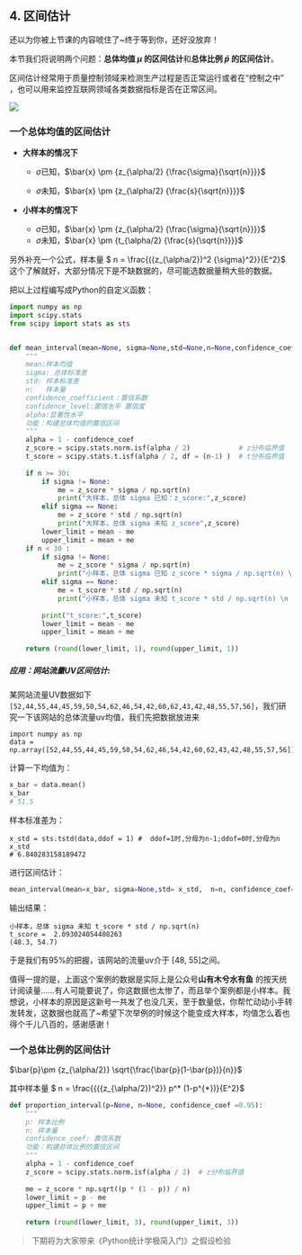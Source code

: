 ## 4. 区间估计


还以为你被上节课的内容唬住了~终于等到你，还好没放弃！

本节我们将说明两个问题：**总体均值 $\mu$ 的区间估计**和**总体比例 $\bar{p}$ 的区间估计**。

区间估计经常用于质量控制领域来检测生产过程是否正常运行或者在“控制之中” ，也可以用来监控互联网领域各类数据指标是否在正常区间。

![](https://files.mdnice.com/user/33324/7b5ffdc2-61c1-445c-b76b-fde9148c4771.png)
### 一个总体均值的区间估计

- **大样本的情况下**

  - $\sigma$已知，$\bar{x} \pm {z_{\alpha/2} {\frac{\sigma}{\sqrt{n}}}}$

  - $\sigma$未知，$\bar{x} \pm {z_{\alpha/2} {\frac{s}{\sqrt{n}}}}$

- **小样本的情况下**
  - $\sigma$已知，$\bar{x} \pm {z_{\alpha/2} {\frac{\sigma}{\sqrt{n}}}}$
  - $\sigma$未知，$\bar{x} \pm {t_{\alpha/2} {\frac{s}{\sqrt{n}}}}$

另外补充一个公式，样本量 $ n = \frac{({z_{\alpha/2})^2 {\sigma}^2}}{E^2}$ 这个了解就好，大部分情况下是不缺数据的，尽可能选数据量稍大些的数据。

把以上过程编写成Python的自定义函数：
```python
import numpy as np
import scipy.stats
from scipy import stats as sts


def mean_interval(mean=None, sigma=None,std=None,n=None,confidence_coef=0.95):
    """
    mean:样本均值
    sigma: 总体标准差
    std: 样本标准差
    n:   样本量
    confidence_coefficient：置信系数
    confidence_level:置信水平 置信度
    alpha:显著性水平
    功能：构建总体均值的置信区间
    """
    alpha = 1 - confidence_coef
    z_score = scipy.stats.norm.isf(alpha / 2)            # z分布临界值
    t_score = scipy.stats.t.isf(alpha / 2, df = (n-1) )  # t分布临界值
   
    if n >= 30: 
        if sigma != None:
            me = z_score * sigma / np.sqrt(n)
            print("大样本，总体 sigma 已知：z_score:",z_score)
        elif sigma == None:
            me = z_score * std / np.sqrt(n)
            print("大样本，总体 sigma 未知 z_score",z_score)
        lower_limit = mean - me
        upper_limit = mean + me
    if n < 30 :
        if sigma != None:
            me = z_score * sigma / np.sqrt(n)
            print("小样本，总体 sigma 已知 z_score * sigma / np.sqrt(n) \n z_score = ",z_score)
        elif sigma == None:
            me = t_score * std / np.sqrt(n)
            print("小样本，总体 sigma 未知 t_score * std / np.sqrt(n) \n t_score = ",t_score)
            
        print("t_score:",t_score)
        lower_limit = mean - me
        upper_limit = mean + me
    
    return (round(lower_limit, 1), round(upper_limit, 1))
```

##### 应用：网站流量UV区间估计:
某网站流量UV数据如下`[52,44,55,44,45,59,50,54,62,46,54,42,60,62,43,42,48,55,57,56]`，我们研究一下该网站的总体流量uv均值，我们先把数据放进来
```
import numpy as np
data = np.array([52,44,55,44,45,59,50,54,62,46,54,42,60,62,43,42,48,55,57,56])
```
计算一下均值为：
```python
x_bar = data.mean()
x_bar
# 51.5
```
样本标准差为：
```
x_std = sts.tstd(data,ddof = 1) #  ddof=1时,分母为n-1;ddof=0时,分母为n
x_std
# 6.840283158189472
```
进行区间估计：
```python
mean_interval(mean=x_bar, sigma=None,std= x_std,  n=n, confidence_coef=0.95)
```
输出结果：
```
小样本，总体 sigma 未知 t_score * std / np.sqrt(n) 
t_score =  2.093024054408263
(48.3, 54.7)
```
于是我们有95%的把握，该网站的流量uv介于 [48, 55]之间。

值得一提的是，上面这个案例的数据是实际上是公众号**山有木兮水有鱼** 的按天统计阅读量……有人可能要说了，你这数据也太惨了，而且举个案例都是小样本。我想说，小样本的原因是这新号一共发了也没几天，至于数量低，你帮忙动动小手转发转发，这数据也就高了~希望下次举例的时候这个能变成大样本，均值怎么着也得个千儿八百的，感谢感谢！

### 一个总体比例的区间估计

$\bar{p}\pm {z_{\alpha/2}} \sqrt{\frac{\bar{p}(1-\bar{p})}{n}}$ 
   
   
其中样本量 $ n = \frac{{({z_{\alpha/2})^2}} p^* (1-p^{*})}{E^2}$



```python
def proportion_interval(p=None, n=None, confidence_coef =0.95):
    """
    p: 样本比例
    n: 样本量
    confidence_coef: 置信系数
    功能：构建总体比例的置信区间
    """
    alpha = 1 - confidence_coef
    z_score = scipy.stats.norm.isf(alpha / 2)  # z分布临界值
    
    me = z_score * np.sqrt((p * (1 - p)) / n) 
    lower_limit = p - me
    upper_limit = p + me
    
    return (round(lower_limit, 3), round(upper_limit, 3))
```

> 下期将为大家带来《Python统计学极简入门》之假设检验

